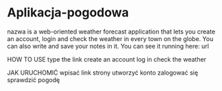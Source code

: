 # Aplikacja-pogodowa


nazwa is a web-oriented weather forecast application that lets you create an account, login and check the weather in every town on the globe.
 You can also write and save your notes in it.
You can see it running here: url

HOW TO USE
type the link
create an account
log in
check the weather

JAK URUCHOMIĆ
wpisać link strony
utworzyć konto
zalogować się
sprawdzić pogodę
